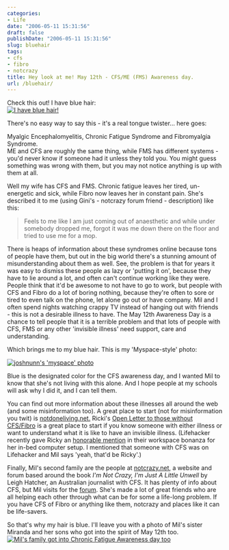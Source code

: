 ```yaml
---
categories:
- Life
date: "2006-05-11 15:31:56"
draft: false
publishDate: "2006-05-11 15:31:56"
slug: bluehair
tags:
- cfs
- fibro
- notcrazy
title: Hey look at me! May 12th - CFS/ME (FMS) Awareness day.
url: /bluehair/
---
```

Check this out! I have blue hair:\
[![I have blue
hair!](//farm2.static.flickr.com/1002/526976626_08f31c27d4.jpg)](http://www.flickr.com/photos/joshnunn/526976626/)

There's no easy way to say this - it's a real tongue twister... here
goes:

Myalgic Encephalomyelitis, Chronic Fatigue Syndrome and Fibromyalgia
Syndrome.\
ME and CFS are roughly the same thing, while FMS has different systems -
you'd never know if someone had it unless they told you. You might guess
something was wrong with them, but you may not notice anything is up
with them at all.

Well my wife has CFS and FMS. Chronic fatigue leaves her tired,
un-energetic and sick, while Fibro now leaves her in constant pain.
She's described it to me (using Gini's - notcrazy forum friend -
description) like this:

> Feels to me like I am just coming out of anaesthetic and while under
> somebody dropped me, forgot it was me down there on the floor and
> tried to use me for a mop.

There is heaps of information about these syndromes online because tons
of people have them, but out in the big world there's a stunning amount
of misunderstanding about them as well. See, the problem is that for
years it was easy to dismiss these people as lazy or 'putting it on',
because they have to lie around a lot, and often can't continue working
like they were. People think that it'd be awesome to not have to go to
work, but people with CFS and Fibro do a lot of boring nothing, because
they're often to sore or tired to even talk on the phone, let alone go
out or have company. Mil and I often spend nights watching crappy TV
instead of hanging out with friends - this is not a desirable illness to
have. The May 12th Awareness Day is a chance to tell people that it is a
terrible problem and that lots of people with CFS, FMS or any other
'invisible illness' need support, care and understanding.

Which brings me to my blue hair. This is my 'Myspace-style' photo:

[![joshnunn's 'myspace'
photo](//farm2.static.flickr.com/1200/526976702_c084e5070e.jpg)](http://www.flickr.com/photos/joshnunn/526976702/)

Blue is the designated color for the CFS awareness day, and I wanted Mil
to know that she's not living with this alone. And I hope people at my
schools will ask why I did it, and I can tell them.

You can find out more information about these illnesses all around the
web (and some misinformation too). A great place to start (not for
misinformation you twit) is
[notdoneliving.net.](http://notdoneliving.net "Not Done Living - Chronically Happy")
Ricki's [Open Letter to those without
CFS/Fibro](http://notdoneliving.net/foothold/openletter/ "Open letter to people without CFS")
is a great place to start if you know someone with either illness or
want to understand what it is like to have an invisible illness.
(Lifehacker recently gave Ricky an [honorable
mention](http://lifehacker.com/software/coolest-workspace-contest/geek-to-live-reader-workspace-bonanza-171870.php "Lifehacker mentions Ricky from notdoneliving")
in their workspace bonanza for her in-bed computer setup. I mentioned
that someone with CFS was on Lifehacker and Mil says 'yeah, that'd be
Ricky'.)

Finally, Mil's second family are the people at
[notcrazy.net](http://notcrazy.net "I'm not crazy, I'm just a little unwell"),
a website and forum based around the book *I'm Not Crazy, I'm Just A
Little Unwell* by Leigh Hatcher, an Australian journalist with CFS. It
has plenty of info about CFS, but Mil visits for the
[forum](http://forum.notcrazy.net/ "Not Crazy Forums"). She's made a lot
of great friends who are all helping each other through what can be for
some a life-long problem. If you have CFS of Fibro or anything like
them, notcrazy and places like it can be life-savers.

So that's why my hair is blue. I'll leave you with a photo of Mil's
sister Miranda and her sons who got into the spirit of May 12th too.\
[![Mil's family got into Chronic Fatigue Awareness day
too](//farm2.static.flickr.com/1068/527066899_59e45f31f7.jpg)](http://www.flickr.com/photos/joshnunn/527066899/)